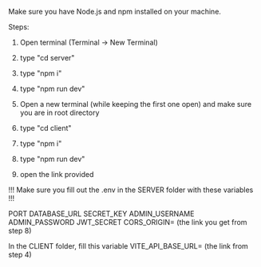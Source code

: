 Make sure you have Node.js and npm installed on your machine.

Steps:
1. Open terminal (Terminal -> New Terminal)
2. type "cd server"
3. type "npm i"
4. type "npm run dev"

5. Open a new terminal (while keeping the first one open) and make sure you are in root directory
6. type "cd client"
7. type "npm i"
8. type "npm run dev"
9. open the link provided

!!! Make sure you fill out the .env in the SERVER folder with these variables !!!

PORT
DATABASE_URL
SECRET_KEY
ADMIN_USERNAME
ADMIN_PASSWORD
JWT_SECRET
CORS_ORIGIN= (the link you get from step 8)

In the CLIENT folder, fill this variable
VITE_API_BASE_URL= (the link from step 4)

